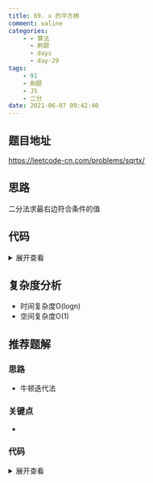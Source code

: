 ```yaml
---
title: 69. x 的平方根
comment: valine
categories:
    - - 算法
      - 刷题
      - days
      - day-29
tags:
    - 91
    - 刷题
    - JS
    - 二分
date: 2021-06-07 09:42:40
---
```


## 题目地址

https://leetcode-cn.com/problems/sqrtx/

## 思路

二分法求最右边符合条件的值

## 代码

<details>
    <summary>展开查看</summary>

```js
/**
 * @param {number} x
 * @return {number}
 */
var mySqrt = function (x) {
    let left = 1,
        right = x;
    while (left <= right) {
        let mid = Math.floor(left + (right - left) / 2);
        // if (mid * mid === x) return mid;
        if (mid * mid <= x) {
            left = mid + 1;
        } else {
            right = mid - 1;
        }
    }
    if (right < 0) return -1;
    return right;
};
```

</details>

## 复杂度分析

-   时间复杂度O(logn)
-   空间复杂度O(1)

## 推荐题解

### 思路

- 牛顿迭代法

### 关键点

-

### 代码

<details>
    <summary>展开查看</summary>

```js

```

</details>
